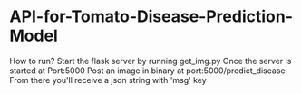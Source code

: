 # API-for-Tomato-Disease-Prediction-Model
How to run?
Start the flask server by running get_img.py
Once the server is started at Port:5000
Post an image in binary at port:5000/predict_disease
From there you'll receive a json string with 'msg' key
